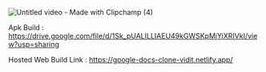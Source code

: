 ![Untitled video - Made with Clipchamp (4)](https://github.com/user-attachments/assets/947c9bee-37f4-410f-ae2f-6681a5980fe9)

Apk Build : https://drive.google.com/file/d/1Sk_pUALILLIAEU49kGWSKpMjYiXRIVkI/view?usp=sharing


Hosted Web Build Link : https://google-docs-clone-vidit.netlify.app/

